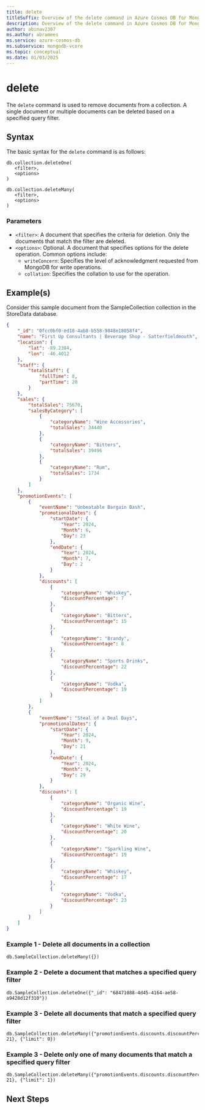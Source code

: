 ```yaml
---
title: delete
titleSuffix: Overview of the delete command in Azure Cosmos DB for MongoDB vCore
description: Overview of the delete command in Azure Cosmos DB for MongoDB vCore
author: abinav2307
ms.author: abramees
ms.service: azure-cosmos-db
ms.subservice: mongodb-vcore
ms.topic: conceptual
ms.date: 01/03/2025
---
```


# delete

The `delete` command is used to remove documents from a collection. A single document or multiple documents can be deleted based on a specified query filter.

## Syntax

The basic syntax for the `delete` command is as follows:

```mongodb
db.collection.deleteOne(
   <filter>,
   <options>
)

db.collection.deleteMany(
   <filter>,
   <options>
)
```

### Parameters

- `<filter>`: A document that specifies the criteria for deletion. Only the documents that match the filter are deleted.
- `<options>`: Optional. A document that specifies options for the delete operation. Common options include:
  - `writeConcern`: Specifies the level of acknowledgment requested from MongoDB for write operations.
  - `collation`: Specifies the collation to use for the operation.

## Example(s)
Consider this sample document from the SampleCollection collection in the StoreData database.

```json
{
    "_id": "0fcc0bf0-ed18-4ab8-b558-9848e18058f4",
    "name": "First Up Consultants | Beverage Shop - Satterfieldmouth",
    "location": {
        "lat": -89.2384,
        "lon": -46.4012
    },
    "staff": {
        "totalStaff": {
            "fullTime": 8,
            "partTime": 20
        }
    },
    "sales": {
        "totalSales": 75670,
        "salesByCategory": [
            {
                "categoryName": "Wine Accessories",
                "totalSales": 34440
            },
            {
                "categoryName": "Bitters",
                "totalSales": 39496
            },
            {
                "categoryName": "Rum",
                "totalSales": 1734
            }
        ]
    },
    "promotionEvents": [
        {
            "eventName": "Unbeatable Bargain Bash",
            "promotionalDates": {
                "startDate": {
                    "Year": 2024,
                    "Month": 6,
                    "Day": 23
                },
                "endDate": {
                    "Year": 2024,
                    "Month": 7,
                    "Day": 2
                }
            },
            "discounts": [
                {
                    "categoryName": "Whiskey",
                    "discountPercentage": 7
                },
                {
                    "categoryName": "Bitters",
                    "discountPercentage": 15
                },
                {
                    "categoryName": "Brandy",
                    "discountPercentage": 8
                },
                {
                    "categoryName": "Sports Drinks",
                    "discountPercentage": 22
                },
                {
                    "categoryName": "Vodka",
                    "discountPercentage": 19
                }
            ]
        },
        {
            "eventName": "Steal of a Deal Days",
            "promotionalDates": {
                "startDate": {
                    "Year": 2024,
                    "Month": 9,
                    "Day": 21
                },
                "endDate": {
                    "Year": 2024,
                    "Month": 9,
                    "Day": 29
                }
            },
            "discounts": [
                {
                    "categoryName": "Organic Wine",
                    "discountPercentage": 19
                },
                {
                    "categoryName": "White Wine",
                    "discountPercentage": 20
                },
                {
                    "categoryName": "Sparkling Wine",
                    "discountPercentage": 19
                },
                {
                    "categoryName": "Whiskey",
                    "discountPercentage": 17
                },
                {
                    "categoryName": "Vodka",
                    "discountPercentage": 23
                }
            ]
        }
    ]
}
```
### Example 1 - Delete all documents in a collection

```mongodb
db.SampleCollection.deleteMany({})
```

### Example 2 - Delete a document that matches a specified query filter

```mongodb
db.SampleCollection.deleteOne({"_id": "68471088-4d45-4164-ae58-a9428d12f310"})
```

### Example 3 - Delete all documents that match a specified query filter

```mongodb
db.SampleCollection.deleteMany({"promotionEvents.discounts.discountPercentage": 21}, {"limit": 0})
```

### Example 3 - Delete only one of many documents that match a specified query filter

```mongodb
db.SampleCollection.deleteMany({"promotionEvents.discounts.discountPercentage": 21}, {"limit": 1})
```

## Next Steps
